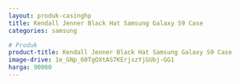 ```yaml
---
layout: produk-casinghp
title: Kendall Jenner Black Hat Samsung Galaxy S9 Case
categories: samsung

# Produk
product-title: Kendall Jenner Black Hat Samsung Galaxy S9 Case
image-drive: 1e_GNp_60TgOXtAS7KErjszYjGUbj-GG1
harga: 90000
---
```

